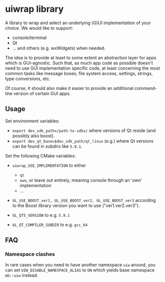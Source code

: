 # uiwrap library

A library to wrap and select an underlying (G)UI implementation
of your choice.
We would like to support:
* console/terminal
* Qt
* ... and others (e.g. wxWidgets) when needed.

The idea is to provide at least to some extent an abstraction layer
for apps which is GUI-agnostic.
Such that, as much app code as possible doesn't need to use
GUI implementation specific code, at least concerning the most
common tasks like message boxes, file system access, settings,
strings, type conversions, etc.

Of course, it should also make it easier to provide an additional
command-line version of certain GUI apps.

## Usage

Set environment variables:
* `export dev_sdk_path=/path-to-sdks/` where versions of Qt reside
(and possibly also boost).
* `export dev_qt_base=$dev_sdk_path/qt_linux` (e.g.) where Qt versions
can be found in subdirs like `5.9.1`. 

Set the following CMake variables:
* `uiwrap_USE_IMPLEMENTATION` to either
  * `qt`
  * `own`, or leave out entirely, meaning console through an
'own' implementation
  * ...

* `UL_USE_BOOST_ver1, UL_USE_BOOST_ver2, UL_USE_BOOST_ver3`
according to the Boost library version you want to use ("ver1.ver2.ver3").
* `UL_QT5_VERSION` to e.g. `5.9.1`
* `UL_QT_COMPILER_SUBDIR` to e.g. `gcc_64`

## FAQ

### Namespace clashes

In rare cases when you need to have another namespace `uiw`
around, you can set `UIW_DISABLE_NAMESPACE_ALIAS` to `ON`
which yields base namespace `mb::uiw` instead.
